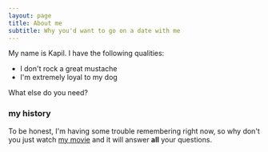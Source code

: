 ```yaml
---
layout: page
title: About me
subtitle: Why you'd want to go on a date with me
---
```


My name is Kapil. I have the following qualities:

- I don't rock a great mustache
- I'm extremely loyal to my dog

What else do you need?

### my history

To be honest, I'm having some trouble remembering right now, so why don't you just watch [my movie](http://en.wikipedia.org/wiki/The_Princess_Bride_%28film%29) and it will answer **all** your questions.

